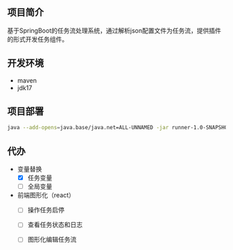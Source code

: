 ## 项目简介
基于SpringBoot的任务流处理系统，通过解析json配置文件为任务流，提供插件的形式开发任务组件。

## 开发环境
- maven
- jdk17

## 项目部署
```sh
java --add-opens=java.base/java.net=ALL-UNNAMED -jar runner-1.0-SNAPSHOT.jar --spring.profiles.active=dev 
```

## 代办
- 变量替换
  - [x] 任务变量 
  - [ ] 全局变量 
- 前端图形化（react）
  - [ ] 操作任务启停 
  - [ ] 查看任务状态和日志 
  - [ ] 图形化编辑任务流 

